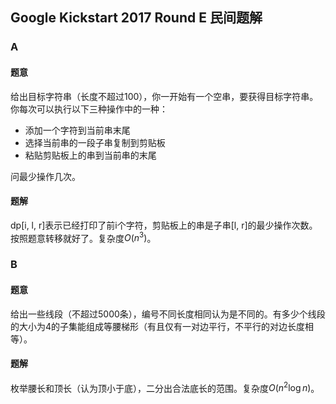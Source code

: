## Google Kickstart 2017 Round E 民间题解

### A

#### 题意

给出目标字符串（长度不超过100），你一开始有一个空串，要获得目标字符串。你每次可以执行以下三种操作中的一种：

- 添加一个字符到当前串末尾
- 选择当前串的一段子串复制到剪贴板
- 粘贴剪贴板上的串到当前串的末尾

问最少操作几次。

#### 题解

dp[i, l, r]表示已经打印了前i个字符，剪贴板上的串是子串[l, r]的最少操作次数。按照题意转移就好了。复杂度$O(n^3)$。

### B

#### 题意

给出一些线段（不超过5000条），编号不同长度相同认为是不同的。有多少个线段的大小为4的子集能组成等腰梯形（有且仅有一对边平行，不平行的对边长度相等）。

#### 题解

枚举腰长和顶长（认为顶小于底），二分出合法底长的范围。复杂度$O(n^2\log n)$。



